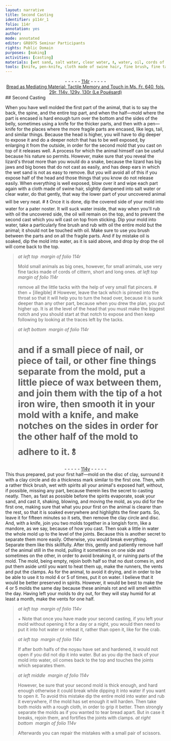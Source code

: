 ```yaml
---
layout: narrative
title: Second Casting
identifier: p114r_1
folio: 114r
annotation: yes
author:
mode: annotated
editor: GR8975 Seminar Participants
rights: Public Domain
purposes: [making]
activities: [casting]
materials: [wet sand, salt water, clear water, 🝋, water, oil, cords of cittern, wax, iron, clay, spirits, sand, dust, bread]
tools: [knife, pen-knife, cloth made of swine hair, fine brush, fine tacks, tacks, pincers, tack, iron wire, thick brush, runners, vents, clamps, rough cloth, scissors]
---
```


 <div class="folio" align="center">- - - - - <a href="http://gallica.bnf.fr/ark:/12148/btv1b10500001g/f233.image" target="_blank">114r</a> - - - - - </div> <div class="annotation" align="center"><a href="https://drive.google.com/drive/folders/0BwJi-u8sfkVDLU9qZ0xaSUxRU00" target="_blank">Bread as Mediating Material: Tactile Memory and Touch in Ms. Fr. 640, fols. 29r, 114v, 129v, 130r (Le Pouésard)</a> </div>  
## Second Casting

 
<span class="activity"></span>When you have well molded the first part of the <span class="animal">animal</span>, that is to say the back, the spine, and the entire top part, and when the half—mold where the part is encased is hard enough <span class="figure"></span> turn over the bottom and the sides of the belly, sometimes using a <span class="tool">knife</span> for the thicker parts, and then with a <span class="tool">pen—knife</span> for the places where the more fragile parts are encased, like legs, tail, and similar things. Because the head is higher, you will have to dig deeper to expose it and do a deeper notch that has to be well exposed, by enlarging it from the outside, in order for the second mold that you cast on top of it releases well. A process for which the <span class="animal">animal</span> himself can be useful because his nature so permits. However, make sure that you reveal the <span class="animal">lizard's</span> throat more than you would do a <span class="animal">snake</span>, because the <span class="animal">lizard</span> has big jaws and big bones that do not cast as easily, and has deep ears in which the <span class="material">wet sand</span> is not as easy to remove. But you will avoid all of this if you expose half of the head and those things that you know do not release easily. When everything is well exposed, blow over it and wipe each part again with a <span class="tool">cloth made of swine hair</span>, slightly dampened into <span class="material">salt water</span> or <span class="material">clear water</span>, do that gently, that way the lower part of your uncovered <span class="animal">animal</span> will be very neat. # <span class="material">🝋</span> Once it is done, dip the covered side of your mold into <span class="material">water</span> for a <span class="foreign"><span class="unit">pater noster</span></span>. It will suck <span class="material">water</span> inside, that way when you'll rub with <span class="material">oil</span> the uncovered side, the <span class="material">oil</span> will remain on the top, and to prevent the second cast which you will cast on top from sticking. Dip your mold into <span class="material">water</span>, take a particularly <span class="tool">fine brush</span> and rub with <span class="material">oil</span> the entire mold but the <span class="animal">animal</span>; it should not be touched with <span class="material">oil</span>. Make sure to use you brush between the parts and on all the fragile parts. And if by mistake <span class="material">oil</span> is soaked, dip the mold into <span class="material">water</span>, as it is said above, and drop by drop the <span class="material">oil</span> will come back to the top.
 
> *at left top  margin of folio 114r*
> 
> Mold small <span class="animal">animals</span> as big ones, however, for small animals, use very <span class="tool">fine tacks</span> made of <span class="material">cords of cittern</span>, short and long ones.
 <span class="figure"></span> 
> *at left top  margin of folio 114r*
> 
> remove all the little <span class="tool">tacks</span> with the help of very small flat <span class="tool">pincers</span>. # then \+ [illegible] # However, leave the <span class="tool">tack</span> which is pinned into the throat so that it will help you to turn the head over, because it is sunk deeper than any other part, because when you drew the plan, you put higher up. It is at the level of the head that you must make the biggest notch and you should start at that notch to expose and then keep following by looking at the traces left by the <span class="tool">tacks</span>.
 
> *at left bottom  margin of folio 114r*
> 
> # and if a small piece of nail, or piece of tail, or other fine things separate from the mold, put a little piece of <span class="material">wax</span> between them, and join them with the tip of a hot <span class="tool"><span class="material">iron</span> wire</span>, then smooth it in your mold with a <span class="tool">knife</span>, and make notches on the sides in order for the other half of the mold to adhere to it. <span class="material">🝋</span> 
 <span class="figure"></span> <div class="folio" align="center">- - - - - <a href="http://gallica.bnf.fr/ark:/12148/btv1b10500001g/f234.image" target="_blank">114v</a> - - - - - </div> 
This thus prepared, put your first half—mold on the disc of <span class="material">clay</span>, surround it with a <span class="material">clay</span> circle and do a thickness mark similar to the first one. Then, with a rather <span class="tool">thick brush</span>, wet with <span class="material">spirits</span> all your <span class="animal">animal's</span> exposed half, without, if possible, missing any part, because therein lies the secret to casting neatly. Then, as fast as possible before the <span class="material">spirits</span> evaporate, soak your <span class="material">sand</span>, and cast it, shaking, blowing, and moving the mold, as you did for the first one, making sure that what you pour first on the <span class="animal">animal</span> is clearer than the rest, so that it is soaked everywhere and highlights the finer parts. So, leave it for fifteen <span class="unit">minutes</span> so it sets, then remove the <span class="material">clay</span> circle and disc. And, with a <span class="tool">knife</span>, join you two molds together in a longish form, like a mandore, as we say, because of how you cast. Then soak a little in <span class="material">water</span> the whole mold up to the level of the joints. Because this is another secret to separate them more easily. Otherwise, you would break everything. Separate them like this skillfully. After this, gently and patiently remove half of the <span class="animal">animal</span> still in the mold, pulling it sometimes on one side and sometimes on the other, in order to avoid breaking it, or ruining parts of the mold. The mold, being empty, rejoin both half so that no <span class="material">dust</span> comes in, and put them aside until you want to heat them up, make the <span class="tool">runners</span>, the <span class="tool">vents</span> and put the <span class="tool">clamps</span>. As for the <span class="animal">animal</span>, to avoid it drying, and in order to be be able to use it to mold 4 or 5 of times, put it on <span class="material">water</span>. I believe that it would be better preserved in <span class="material">spirits</span>. However, it would be best to make the 4 or 5 molds the same day because these <span class="animal">animals</span> rot and will smell within the <span class="unit">day</span>. Having left your molds to dry out, for they will stay humid for at least a <span class="unit">month</span>, make the vents for one half.
 <span class="figure"></span> 
> *at left top  margin of folio 114v*
> 
> \+ Note that once you have made your second casting, if you left your mold without opening it for a <span class="unit">day</span> or a <span class="unit">night</span>, you would then need to put it into hot <span class="material">water</span> or reheat it, rather than open it, like for the <span class="animal">crab</span>.
 
> *at left top  margin of folio 114v*
> 
> If after both halfs of the <span class="foreign">noyau</span> have set and hardened, it would not open if you did not dip it into <span class="material">water</span>. But as you dip the back of your mold into <span class="material">water</span>, <span class="material">oil</span> comes back to the top and touches the joints which separates them.
 
> *at left middle  margin of folio 114v*
> 
> However, be sure that your second mold is thick enough, and hard enough otherwise it could break while dipping it into <span class="material">water</span> if you want to open it. To avoid this mistake dip the entire mold into <span class="material">water</span> and rub it everywhere, if the mold has set enough it will harden. Then take both molds with a <span class="tool">rough cloth</span>, in order to grip it better. Then strongly separate the molds as if you wanted to tear <span class="material">bread</span> apart. But in case it breaks, rejoin them, and fortifies the joints with <span class="tool">clamps</span>.
 <span class="figure"></span> <span class="figure"></span> 
> *at right bottom  margin of folio 114v*
> 
> Afterwards you can repair the mistakes with a small pair of <span class="tool">scissors</span>.
 